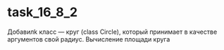 # task_16_8_2
Добавилk класс — круг (class Circle), который принимает в качестве аргументов свой радиус.
Вычисление площади круга
